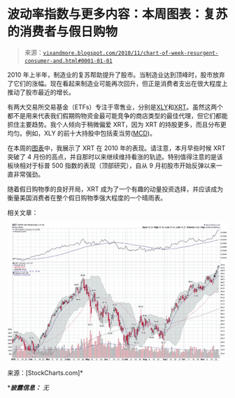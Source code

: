 <!--yml

类别：未分类

日期：2024-05-18 16:58:00

-->

# 波动率指数与更多内容：本周图表：复苏的消费者与假日购物

> 来源：[`vixandmore.blogspot.com/2010/11/chart-of-week-resurgent-consumer-and.html#0001-01-01`](http://vixandmore.blogspot.com/2010/11/chart-of-week-resurgent-consumer-and.html#0001-01-01)

2010 年上半年，制造业的复苏帮助提升了股市。当制造业达到顶峰时，股市放弃了它们的涨幅。现在看起来制造业可能再次回升，但正是消费者支出在很大程度上推动了股市最近的增长。

有两大交易所交易基金（ETFs）专注于零售业，分别是[XLY](http://vixandmore.blogspot.com/search/label/XLY)和[XRT](http://vixandmore.blogspot.com/search/label/XRT)。虽然这两个都不是用来代表我们假期购物资金最可能竞争的商店类型的最佳代理，但它们都能抓住主要趋势。我个人倾向于稍微偏爱 XRT，因为 XRT 的持股更多，而且分布更均匀。例如，XLY 的前十大持股中包括麦当劳([MCD](http://vixandmore.blogspot.com/search/label/MCD))。

在本周的[图表](http://vixandmore.blogspot.com/search/label/chart%20of%20the%20week)中，我展示了 XRT 在 2010 年的表现。请注意，本月早些时候 XRT 突破了 4 月份的高点，并自那时以来继续维持看涨的轨迹。特别值得注意的是该板块相对于标普 500 指数的表现（顶部研究），自从 9 月初股市开始反弹以来一直非常强劲。

随着假日购物季的良好开局，XRT 成为了一个有趣的动量投资选择，并应该成为衡量美国消费者在整个假日购物季强大程度的一个晴雨表。

相关文章：

![图](img/21c51454ee304ad1eb35c0af95c74bbd.png)

来源：[StockCharts.com]*

****披露信息：*** *无*
